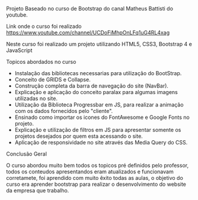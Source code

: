 Projeto Baseado no curso de Bootstrap do canal Matheus Battisti do youtube.

Link onde o curso foi realizado https://www.youtube.com/channel/UCDoFiMhpOnLFq1uG4RL4xag

Neste curso foi realizado um projeto utilizando HTML5, CSS3, Bootstrap 4 e JavaScript

Topicos abordados no curso

- Instalação das bibliotecas necessarias para utilização do BootStrap.
- Conceito de GRIDS e Collapse.
- Construção completa da barra de navegação do site (NavBar).
- Explicação e aplicação do conceito paralax para algumas imagens utilizadas no site.
- Utilização da Biblioteca Progressbar em JS, para realizar a animação com os dados fornecidos pelo "cliente".
- Ensinado como importar os icones do FontAwesome e Google Fonts no projeto.
- Explicação e utilização de filtros em JS para apresentar somente os projetos desejados por quem esta acessando o site.
- Aplicação de responsividade no site através das Media Query do CSS.

Conclusão Geral 

O curso abordou muito bem todos os topicos pré definidos pelo professor, todos os conteudos apresentandos eram atualizados e funcionavam corretamete, foi aprendido com muito êxito todas as aulas, o objetivo do curso era aprender bootstrap para realizar o desenvolvimento do website da empresa que trabalho. 